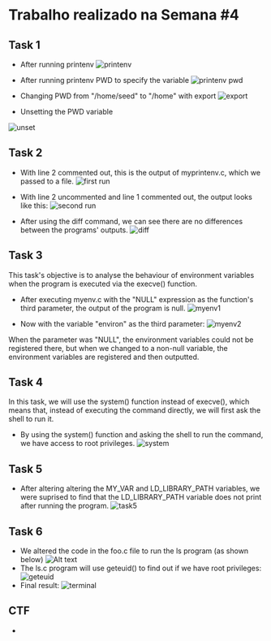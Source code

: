 # Trabalho realizado na Semana #4

## Task 1

- After running printenv
![printenv](./images/image.png)

- After running printenv PWD to specify the variable
![printenv pwd](./images/image-1.png)

- Changing PWD from "/home/seed" to "/home" with export
![export](./images/image-2.png)

- Unsetting the PWD variable

![unset](./images/image-3.png)

## Task 2

- With line 2 commented out, this is the output of myprintenv.c, which we passed to a file.
![first run](./images/image-4.png)

- With line 2 uncommented and line 1 commented out, the output looks like this:
![second run](./images/image-5.png)

- After using the diff command, we can see there are no differences between the programs' outputs.
![diff](./images/image-6.png)

## Task 3


This task's objective is to analyse the behaviour of environment variables when the program is executed via the execve() function.

- After executing myenv.c with the "NULL" expression as the function's third parameter, the output of the program is null. 
![myenv1](./images/image-8.png)

- Now with the variable "environ" as the third parameter:
![myenv2](./images/image-9.png)



When the parameter was "NULL", the environment variables could not be registered there, but when we changed to a non-null variable, the environment variables are registered and then outputted.

## Task 4

In this task, we will use the system() function instead of execve(), which means that, instead of executing the command directly, we will first ask the shell to run it.

- By using the system() function and asking the shell to run the command, we have access to root privileges.
![system](./images/image-7.png)

## Task 5

- After altering altering the MY_VAR and LD_LIBRARY_PATH variables, we were suprised to find that the LD_LIBRARY_PATH variable does not print after running the program.
![task5](./images/image-10.png)


## Task 6

- We altered the code in the foo.c file to run the ls program (as shown below)
![Alt text](./images/image-12.png)
- The ls.c program will use geteuid() to find out if we have root privileges:
![geteuid](./images/image-13.png)
- Final result:
![terminal](./images/image-11.png)


## CTF

-
